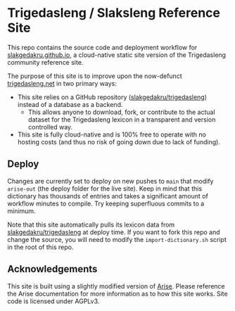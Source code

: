 # Trigedasleng / Slaksleng Reference Site

This repo contains the source code and deployment workflow for [slakgedakru.github.io](https://slakgedakru.github.io), a cloud-native static site version of the Trigedasleng community reference site.

The purpose of this site is to improve upon the now-defunct [trigedasleng.net](https://github.com/projectarkadiateam/trigedasleng) in two primary ways:

- This site relies on a GitHub repository ([slakgedakru/trigedasleng](https://github.com/slakgedakru/trigedasleng)) instead of a database as a backend.
    - This allows anyone to download, fork, or contribute to the actual dataset for the Trigedasleng lexicon in a transparent and version controlled way.
- This site is fully cloud-native and is 100% free to operate with no hosting costs (and thus no risk of going down due to lack of funding).

## Deploy

Changes are currently set to deploy on new pushes to `main` that modify `arise-out` (the deploy folder for the live site). Keep in mind that this dictionary has thousands of entries and takes a significant amount of workflow minutes to compile. Try keeping superfluous commits to a minimum.

Note that this site automatically pulls its lexicon data from [slakgedakru/trigedasleng](https://github.com/slakgedakru/trigedasleng) at deploy time. If you want to fork this repo and change the source, you will need to modify the `import-dictionary.sh` script in the root of this repo.

## Acknowledgements

This site is built using a slightly modified version of [Arise](https://github.com/spectrasecure/arise). Please reference the Arise documentation for more information as to how this site works. Site code is licensed under AGPLv3.
